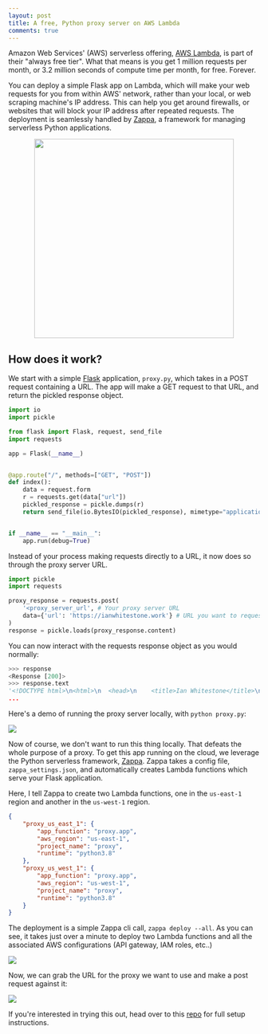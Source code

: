 ```yaml
---
layout: post
title: A free, Python proxy server on AWS Lambda
comments: true
---
```


Amazon Web Services' (AWS) serverless offering, [AWS Lambda](https://aws.amazon.com/lambda/), is part of their "always free tier". What that means is you get 1 million requests per month, or 3.2 million seconds of compute time per month, for free. Forever. 

You can deploy a simple Flask app on Lambda, which will make your web requests for you from within AWS' network, rather than your local, or web scraping machine's IP address. This can help you get around firewalls, or websites that will block your IP address after repeated requests. The deployment is seamlessly handled by [Zappa](https://github.com/Miserlou/Zappa), a framework for managing serverless Python applications.

<p align="center">
    <img src="{{ site.baseurl }}{% link images/free-proxy-server/architecture.png %}" height="400px">
</p>

## How does it work?

We start with a simple [Flask](https://palletsprojects.com/p/flask/) application, `proxy.py`, which takes in a POST request containing a URL. The app will make a GET request to that URL, and return the pickled response object.

```python
import io
import pickle

from flask import Flask, request, send_file
import requests

app = Flask(__name__)


@app.route("/", methods=["GET", "POST"])
def index():
    data = request.form
    r = requests.get(data["url"])
    pickled_response = pickle.dumps(r)
    return send_file(io.BytesIO(pickled_response), mimetype="application/octet-stream")


if __name__ == "__main__":
    app.run(debug=True)
```

Instead of your process making requests directly to a URL, it now does so through the proxy server URL.

```python
import pickle
import requests

proxy_response = requests.post(
    '<proxy_server_url', # Your proxy server URL
    data={'url': 'https://ianwhitestone.work'} # URL you want to request
)
response = pickle.loads(proxy_response.content)
```

You can now interact with the requests response object as you would normally:

```python
>>> response
<Response [200]>
>>> response.text
'<!DOCTYPE html>\n<html>\n  <head>\n    <title>Ian Whitestone</title>\n\n ...
...
```

Here's a demo of running the proxy server locally, with `python proxy.py`:

<img src="{{ site.baseurl }}{% link images/free-proxy-server/local_demo.gif %}">

Now of course, we don't want to run this thing locally. That defeats the whole purpose of a proxy. To get this app running on the cloud, we leverage the Python serverless framework, [Zappa](https://github.com/Miserlou/Zappa). Zappa takes a config file, `zappa_settings.json`, and automatically creates Lambda functions which serve your Flask application.

Here, I tell Zappa to create two Lambda functions, one in the `us-east-1` region and another in the `us-west-1` region.

```json
{
    "proxy_us_east_1": {
        "app_function": "proxy.app",
        "aws_region": "us-east-1",
        "project_name": "proxy",
        "runtime": "python3.8"
    },
    "proxy_us_west_1": {
        "app_function": "proxy.app",
        "aws_region": "us-west-1",
        "project_name": "proxy",
        "runtime": "python3.8"
    }
}
```

The deployment is a simple Zappa cli call, `zappa deploy --all`. As you can see, it takes just over a minute to deploy two Lambda functions and all the associated AWS configurations (API gateway, IAM roles, etc..)

<img src="{{ site.baseurl }}{% link images/free-proxy-server/zappa_deploy_all.png %}">

Now, we can grab the URL for the proxy we want to use and make a post request against it:

<img src="{{ site.baseurl }}{% link images/free-proxy-server/deployed_demo.gif %}">

If you're interested in trying this out, head over to this [repo](https://github.com/ian-whitestone/python-proxy-server) for full setup instructions.